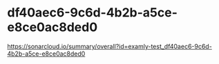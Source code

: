 # df40aec6-9c6d-4b2b-a5ce-e8ce0ac8ded0
https://sonarcloud.io/summary/overall?id=examly-test_df40aec6-9c6d-4b2b-a5ce-e8ce0ac8ded0